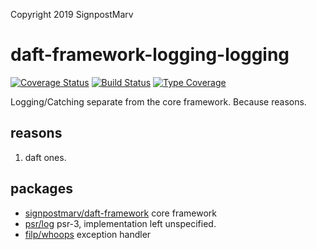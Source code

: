 Copyright 2019 SignpostMarv

# daft-framework-logging-logging
[![Coverage Status](https://coveralls.io/repos/github/SignpostMarv/daft-framework-logging/badge.svg?branch=master)](https://coveralls.io/github/SignpostMarv/daft-framework-logging?branch=master)
[![Build Status](https://travis-ci.org/SignpostMarv/daft-framework-logging.svg?branch=master)](https://travis-ci.org/SignpostMarv/daft-framework-logging)
[![Type Coverage](https://shepherd.dev/github/signpostmarv/daft-framework-logging/coverage.svg)](https://shepherd.dev/github/signpostmarv/daft-framework-logging)

Logging/Catching separate from the core framework. Because reasons.

## reasons

1) daft ones.

## packages
* [signpostmarv/daft-framework](https://github.com/SignpostMarv/daft-framework) core framework
* [psr/log](https://github.com/php-fig/log) psr-3, implementation left unspecified.
* [filp/whoops](https://github.com/filp/whoops) exception handler
